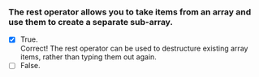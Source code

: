 ### The rest operator allows you to take items from an array and use them to create a separate sub-array.

- [x] True. <br>
      Correct! The rest operator can be used to destructure existing array items, rather than typing them out again.
- [ ] False.
